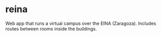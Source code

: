 # reina
Web app that runs a virtual campus over the EINA (Zaragoza). Includes routes between rooms inside the buildings.
